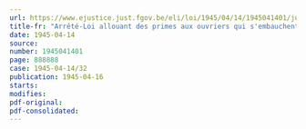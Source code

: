 ```yaml
---
url: https://www.ejustice.just.fgov.be/eli/loi/1945/04/14/1945041401/justel
title-fr: "Arrêté-Loi allouant des primes aux ouvriers qui s'embauchent pour le travail du fond de la mine"
date: 1945-04-14
source:
number: 1945041401
page: 888888
case: 1945-04-14/32
publication: 1945-04-16
starts:
modifies:
pdf-original:
pdf-consolidated:
---
```


